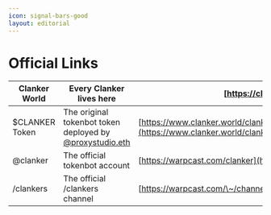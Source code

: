 ```yaml
---
icon: signal-bars-good
layout: editorial
---
```


# Official Links

| Clanker World  | Every Clanker lives here                                                                         | [https://clanker.world](https://clanker.world)                                                                                                               |
| -------------- | ------------------------------------------------------------------------------------------------ | ------------------------------------------------------------------------------------------------------------------------------------------------------------ |
| $CLANKER Token | The original tokenbot token deployed by [@proxystudio.eth](https://warpcast.com/proxystudio.eth) | [https://www.clanker.world/clanker/0x1bc0c42215582d5A085795f4baDbaC3ff36d1Bcb](https://www.clanker.world/clanker/0x1bc0c42215582d5A085795f4baDbaC3ff36d1Bcb) |
| @clanker       | The official tokenbot  account                                                                   | [https://warpcast.com/clanker](https://warpcast.com/clanker)                                                                                                 |
| /clankers      | The official /clankers channel                                                                   | [https://warpcast.com/\~/channel/clankers](https://warpcast.com/~/channel/clankers)                                                                          |

